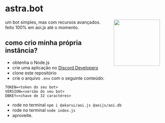 # astra.bot
<img src="https://cdn.discordapp.com/emojis/1375100907074752604.webp" width="150px" align="right">

um bot simples, mas com recursos avançados.  
feito 100% em aoi.js até o momento.

## como crio minha própria instância?

- obtenha o Node.js
- crie uma aplicação no [Discord Developers](https://discord.com/developers/applications)  
- clone este repositório  
- crie o arquivo `.env` com o seguinte conteúdo:

```env
TOKEN=<token do seu bot>
VERSION=<versão do seu bot>
DBKEY=<chave de 32 caractéres>
```
- rode no terminal `npm i @akarui/aoi.js @aoijs/aoi.db`
- rode no terminal `node index.js`
- aproveite.
